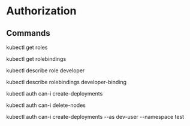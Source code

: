 # Authorization

## Commands

kubectl get roles

kubectl get rolebindings

kubectl describe role developer

kubectl describe rolebindings developer-binding

kubectl auth can-i create-deployments

kubectl auth can-i delete-nodes

kubectl auth can-i create-deployments --as dev-user --namespace test
